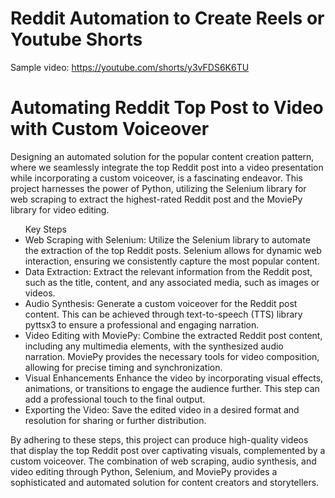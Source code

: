 # Reddit Automation to Create Reels or Youtube Shorts

Sample video: https://youtube.com/shorts/y3vFDS6K6TU


# Automating Reddit Top Post to Video with Custom Voiceover
Designing an automated solution for the popular content creation pattern, where we seamlessly integrate the top Reddit post into a video presentation while incorporating a custom voiceover, is a fascinating endeavor. This project harnesses the power of Python, utilizing the Selenium library for web scraping to extract the highest-rated Reddit post and the MoviePy library for video editing.

<ul>
  Key Steps
  <li>
    Web Scraping with Selenium:
    Utilize the Selenium library to automate the extraction of the top Reddit posts. Selenium allows for dynamic web interaction, ensuring we consistently capture the most popular content.
  </li>
  <li>
      Data Extraction:
      Extract the relevant information from the Reddit post, such as the title, content, and any associated media, such as images or videos.
  </li>
  <li>
Audio Synthesis:
Generate a custom voiceover for the Reddit post content. This can be achieved through text-to-speech (TTS) library pyttsx3 to ensure a professional and engaging narration.

  </li>
  <li>
    Video Editing with MoviePy:
Combine the extracted Reddit post content, including any multimedia elements, with the synthesized audio narration. MoviePy provides the necessary tools for video composition, allowing for precise timing and synchronization.
  </li>
  <li>
  Visual Enhancements
  Enhance the video by incorporating visual effects, animations, or transitions to engage the audience further. This step can add a professional touch to the final output.
  </li>
  <li>
    Exporting the Video:
Save the edited video in a desired format and resolution for sharing or further distribution.
  </li>
</ul>


By adhering to these steps, this project can produce high-quality videos that display the top Reddit post over captivating visuals, complemented by a custom voiceover. The combination of web scraping, audio synthesis, and video editing through Python, Selenium, and MoviePy provides a sophisticated and automated solution for content creators and storytellers.




